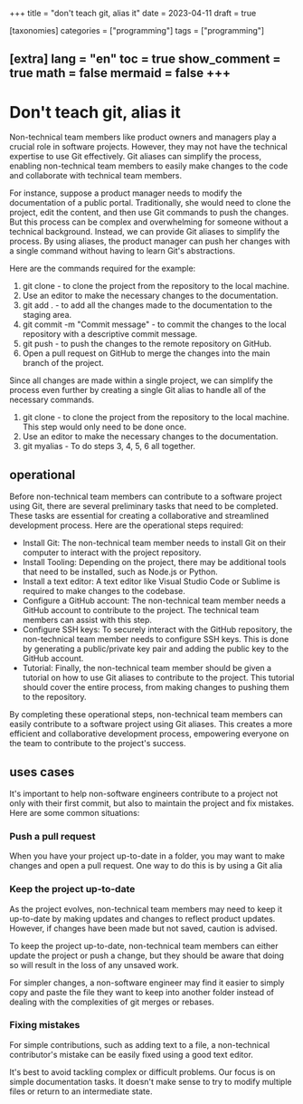 +++
title = "don't teach git, alias it"
date = 2023-04-11
draft = true

[taxonomies]
categories = ["programming"]
tags = ["programming"]

[extra]
lang = "en"
toc = true
show_comment = true
math = false
mermaid = false
+++
---

# Don't teach git, alias it

Non-technical team members like product owners and managers play a crucial role in software projects. However, they may not have the technical expertise to use Git effectively. Git aliases can simplify the process, enabling non-technical team members to easily make changes to the code and collaborate with technical team members.

For instance, suppose a product manager needs to modify the documentation of a public portal. Traditionally, she would need to clone the project, edit the content, and then use Git commands to push the changes. But this process can be complex and overwhelming for someone without a technical background. Instead, we can provide Git aliases to simplify the process. By using aliases, the product manager can push her changes with a single command without having to learn Git's abstractions.

Here are the commands required for the example:

1. git clone <repository URL> - to clone the project from the repository to the local machine.
2. Use an editor to make the necessary changes to the documentation.
3. git add . - to add all the changes made to the documentation to the staging area.
4. git commit -m "Commit message" - to commit the changes to the local repository with a descriptive commit message.
5. git push - to push the changes to the remote repository on GitHub.
6. Open a pull request on GitHub to merge the changes into the main branch of the project.

Since all changes are made within a single project, we can simplify the process even further by creating a single Git alias to handle all of the necessary commands.

1. git clone <repository URL> - to clone the project from the repository to the local machine. This step would only need to be done once.
2. Use an editor to make the necessary changes to the documentation.
3. git myalias - To do steps 3, 4, 5, 6 all together.

## operational

Before non-technical team members can contribute to a software project using Git, there are several preliminary tasks that need to be completed. These tasks are essential for creating a collaborative and streamlined development process. Here are the operational steps required:

- Install Git: The non-technical team member needs to install Git on their computer to interact with the project repository.
- Install Tooling: Depending on the project, there may be additional tools that need to be installed, such as Node.js or Python.
- Install a text editor: A text editor like Visual Studio Code or Sublime is required to make changes to the codebase.
- Configure a GitHub account: The non-technical team member needs a GitHub account to contribute to the project. The technical team members can assist with this step.
- Configure SSH keys: To securely interact with the GitHub repository, the non-technical team member needs to configure SSH keys. This is done by generating a public/private key pair and adding the public key to the GitHub account.
- Tutorial: Finally, the non-technical team member should be given a tutorial on how to use Git aliases to contribute to the project. This tutorial should cover the entire process, from making changes to pushing them to the repository.

By completing these operational steps, non-technical team members can easily contribute to a software project using Git aliases. This creates a more efficient and collaborative development process, empowering everyone on the team to contribute to the project's success.

## uses cases

It's important to help non-software engineers contribute to a project not only with their first commit, but also to maintain the project and fix mistakes. Here are some common situations:

### Push a pull request

When you have your project up-to-date in a folder, you may want to make changes and open a pull request. One way to do this is by using a Git alia

### Keep the project up-to-date

As the project evolves, non-technical team members may need to keep it up-to-date by making updates and changes to reflect product updates. However, if changes have been made but not saved, caution is advised.

To keep the project up-to-date, non-technical team members can either update the project or push a change, but they should be aware that doing so will result in the loss of any unsaved work.

For simpler changes, a non-software engineer may find it easier to simply copy and paste the file they want to keep into another folder instead of dealing with the complexities of git merges or rebases.

### Fixing mistakes

For simple contributions, such as adding text to a file, a non-technical contributor's mistake can be easily fixed using a good text editor.

It's best to avoid tackling complex or difficult problems. Our focus is on simple documentation tasks. It doesn't make sense to try to modify multiple files or return to an intermediate state.